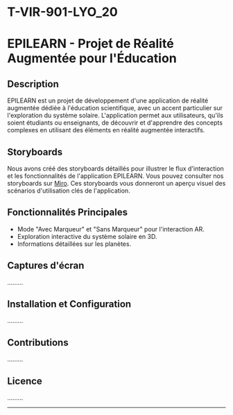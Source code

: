 # T-VIR-901-LYO_20

# EPILEARN - Projet de Réalité Augmentée pour l'Éducation

## Description

EPILEARN est un projet de développement d'une application de réalité augmentée dédiée à l'éducation scientifique, avec un accent particulier sur l'exploration du système solaire. L'application permet aux utilisateurs, qu'ils soient étudiants ou enseignants, de découvrir et d'apprendre des concepts complexes en utilisant des éléments en réalité augmentée interactifs.

## Storyboards

Nous avons créé des storyboards détaillés pour illustrer le flux d'interaction et les fonctionnalités de l'application EPILEARN. Vous pouvez consulter nos storyboards sur [Miro](https://miro.com/app/board/uXjVNYzYZWs=/?share_link_id=953458626286). Ces storyboards vous donneront un aperçu visuel des scénarios d'utilisation clés de l'application.

## Fonctionnalités Principales

- Mode "Avec Marqueur" et "Sans Marqueur" pour l'interaction AR.
- Exploration interactive du système solaire en 3D.
- Informations détaillées sur les planètes.

## Captures d'écran

.........

## Installation et Configuration

.........

## Contributions

.........

## Licence

.........

---

